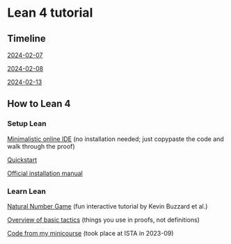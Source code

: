 # Lean 4 tutorial

## Timeline

[2024-02-07](ISTA/Class1.lean)

[2024-02-08](ISTA/Class2.lean)

[2024-02-13](ISTA/Class3.lean)

## How to Lean 4

### Setup Lean

[Minimalistic online IDE](https://live.lean-lang.org/) (no installation needed; just copypaste the code and walk through the proof)

[Quickstart](https://github.com/leanprover/lean4/blob/master/doc/quickstart.md)

[Official installation manual](https://leanprover-community.github.io/get_started.html)

### Learn Lean

[Natural Number Game](https://adam.math.hhu.de/#/g/hhu-adam/NNG4) (fun interactive tutorial by Kevin Buzzard et al.)

[Overview of basic tactics](https://github.com/madvorak/lean4-tactics) (things you use in proofs, not definitions)

[Code from my minicourse](https://github.com/madvorak/lean4-course) (took place at ISTA in 2023-09)
